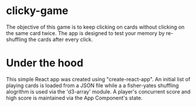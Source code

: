 # clicky-game
The objective of this game is to keep clicking on cards without clicking on the same card twice. The app is designed to test your memory by re-shuffling the cards after every click.

# Under the hood
This simple React app was created using "create-react-app". An initial list of playing cards is loaded from a JSON file while a a fisher-yates shuffling alogrithm is used via the 'd3-array' module. A player's concurrent score and high score is maintained via the App Component's state. 
